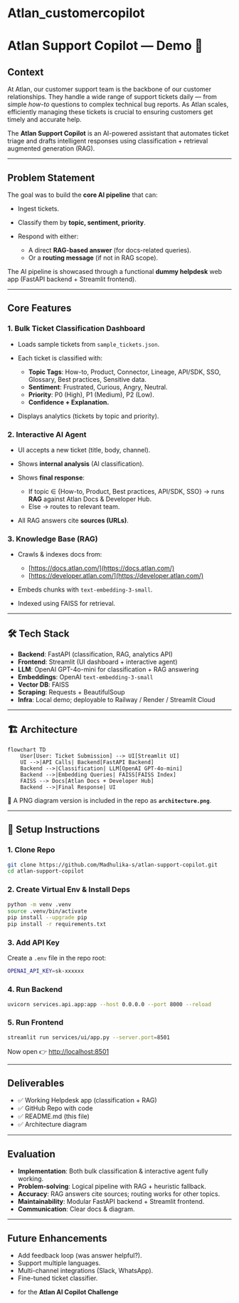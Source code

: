 # Atlan_customercopilot

# Atlan Support Copilot — Demo 🚀

##  Context

At Atlan, our customer support team is the backbone of our customer relationships. They handle a wide range of support tickets daily — from simple *how-to* questions to complex technical bug reports. As Atlan scales, efficiently managing these tickets is crucial to ensuring customers get timely and accurate help.

The **Atlan Support Copilot** is an AI-powered assistant that automates ticket triage and drafts intelligent responses using classification + retrieval augmented generation (RAG).

---

##  Problem Statement

The goal was to build the **core AI pipeline** that can:

* Ingest tickets.
* Classify them by **topic, sentiment, priority**.
* Respond with either:

  * A direct **RAG-based answer** (for docs-related queries).
  * Or a **routing message** (if not in RAG scope).

The AI pipeline is showcased through a functional **dummy helpdesk** web app (FastAPI backend + Streamlit frontend).

---

##  Core Features

### 1. Bulk Ticket Classification Dashboard

* Loads sample tickets from `sample_tickets.json`.
* Each ticket is classified with:

  * **Topic Tags**: How-to, Product, Connector, Lineage, API/SDK, SSO, Glossary, Best practices, Sensitive data.
  * **Sentiment**: Frustrated, Curious, Angry, Neutral.
  * **Priority**: P0 (High), P1 (Medium), P2 (Low).
  * **Confidence + Explanation.**
* Displays analytics (tickets by topic and priority).

### 2. Interactive AI Agent

* UI accepts a new ticket (title, body, channel).
* Shows **internal analysis** (AI classification).
* Shows **final response**:

  * If topic ∈ {How-to, Product, Best practices, API/SDK, SSO} → runs **RAG** against Atlan Docs & Developer Hub.
  * Else → routes to relevant team.
* All RAG answers cite **sources (URLs)**.

### 3. Knowledge Base (RAG)

* Crawls & indexes docs from:

  * [https://docs.atlan.com/](https://docs.atlan.com/)
  * [https://developer.atlan.com/](https://developer.atlan.com/)
* Embeds chunks with `text-embedding-3-small`.
* Indexed using FAISS for retrieval.

---

## 🛠️ Tech Stack

* **Backend**: FastAPI (classification, RAG, analytics API)
* **Frontend**: Streamlit (UI dashboard + interactive agent)
* **LLM**: OpenAI GPT-4o-mini for classification + RAG answering
* **Embeddings**: OpenAI `text-embedding-3-small`
* **Vector DB**: FAISS
* **Scraping**: Requests + BeautifulSoup
* **Infra**: Local demo; deployable to Railway / Render / Streamlit Cloud

---

## 🏗️ Architecture

```mermaid
flowchart TD
    User[User: Ticket Submission] --> UI[Streamlit UI]
    UI -->|API Calls| Backend[FastAPI Backend]
    Backend -->|Classification| LLM[OpenAI GPT-4o-mini]
    Backend -->|Embedding Queries| FAISS[FAISS Index]
    FAISS --> Docs[Atlan Docs + Developer Hub]
    Backend -->|Final Response| UI
```

📌 A PNG diagram version is included in the repo as **`architecture.png`**.

---

## 🚀 Setup Instructions

### 1. Clone Repo

```bash
git clone https://github.com/Madhulika-s/atlan-support-copilot.git
cd atlan-support-copilot
```

### 2. Create Virtual Env & Install Deps

```bash
python -m venv .venv
source .venv/bin/activate
pip install --upgrade pip
pip install -r requirements.txt
```

### 3. Add API Key

Create a `.env` file in the repo root:

```bash
OPENAI_API_KEY=sk-xxxxxx
```

### 4. Run Backend

```bash
uvicorn services.api.app:app --host 0.0.0.0 --port 8000 --reload
```

### 5. Run Frontend

```bash
streamlit run services/ui/app.py --server.port=8501
```

Now open 👉 [http://localhost:8501](http://localhost:8501)

---

##  Deliverables

* ✅ Working Helpdesk app (classification + RAG)
* ✅ GitHub Repo with code
* ✅ README.md (this file)
* ✅ Architecture diagram

---

##  Evaluation

* **Implementation**: Both bulk classification & interactive agent fully working.
* **Problem-solving**: Logical pipeline with RAG + heuristic fallback.
* **Accuracy**: RAG answers cite sources; routing works for other topics.
* **Maintainability**: Modular FastAPI backend + Streamlit frontend.
* **Communication**: Clear docs & diagram.

---

## Future Enhancements

* Add feedback loop (was answer helpful?).
* Support multiple languages.
* Multi-channel integrations (Slack, WhatsApp).
* Fine-tuned ticket classifier.

- for the **Atlan AI Copilot Challenge**
